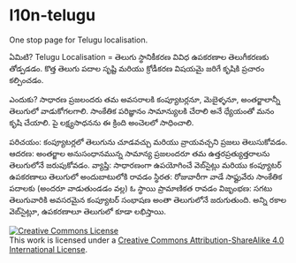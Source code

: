 # l10n-telugu
One stop page for Telugu localisation. 

ఏమిటి?
Telugu Localisation = తెలుగు స్థానికీకరణ
వివిధ ఉపకరణాల తెలుగీకరణకు తోడ్పడడం.
కొత్త తెలుగు పదాల సృష్టి మరియు క్రోడీకరణ విషయమై జరిగే కృషికి ప్రచారం కల్పించడం.

ఎందుకు?
సాధారణ ప్రజలందరు తమ అవసరాలకి కంప్యూటర్లనూ, మెబైళ్ళనూ, అంతర్జాలాన్నీ తెలుగులో వాడుకోగలగాలి. సాంకేతిక పరిజ్ఞానం సామాన్యులకి చేరాలి అనే ధ్యేయంతో మనం కృషి చేయాలి. పై లక్ష్యసాధనను ఈ క్రింది అంచెలలో సాధించాలి.

పరిచయం: కంప్యూటర్లలో తెలుగును చూడవచ్చు మరియు వ్రాయవచ్చని ప్రజలు తెలుసుకోవడం.
ఆదరణ: అంతర్జాల అనుసంధానమున్న సామాన్య ప్రజలందరూ తమ ఉత్తరప్రత్యుత్తరాలను తెలుగులోనే జరుపుకోవడం.
వ్యాప్తి: సాధారణంగా ఉపయోగించే వెబ్‌సైట్లు మరియు కంప్యూటర్ ఉపకరణాలు తెలుగులో అందుబాటులోకి రావడం
స్థిరత: రోజువారీగా వాడే సాఫ్టువేరు సాంకేతిక పదాలకు (అందరూ వాడుతుండడం వల్ల) ఓ స్థాయి ప్రామాణికత రావడం
విజృంభణ: సగటు తెలుగువారికి అవసరమైన కంప్యూటర్ సంభాషణ అంతా తెలుగులోనే జరుగుతుంది. అన్ని రకాల వెబ్‌సైట్లూ, ఉపకరణాలూ తెలుగులో కూడా లభిస్తాయి.

<a rel="license" href="http://creativecommons.org/licenses/by-sa/4.0/"><img alt="Creative Commons License" style="border-width:0" src="https://i.creativecommons.org/l/by-sa/4.0/80x15.png" /></a><br />This work is licensed under a <a rel="license" href="http://creativecommons.org/licenses/by-sa/4.0/">Creative Commons Attribution-ShareAlike 4.0 International License</a>.
